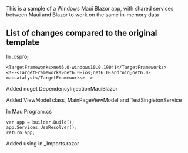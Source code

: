 ﻿This is a sample of a Windows Maui Blazor app, with shared services between Maui and Blazor to work on the same in-memory data

## List of changes compared to the original template

In .csproj
```
<TargetFrameworks>net6.0-windows10.0.19041</TargetFrameworks>
<!--<TargetFrameworks>net6.0-ios;net6.0-android;net6.0-maccatalyst</TargetFrameworks>-->
```

Added nuget DependencyInjectionMauiBlazor

Added ViewModel class, MainPageViewModel and TestSingletonService

In MauiProgram.cs
```
var app = builder.Build();
app.Services.UseResolver();
return app;
```

Added using in _Imports.razor